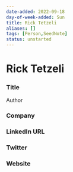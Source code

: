 ```yaml
---
date-added: 2022-09-18
day-of-week-added: Sun
title: Rick Tetzeli
aliases: []
tags: [Person,SeedNote]
status: unstarted
---
```


# Rick Tetzeli

### Title
Author

### Company


### LinkedIn URL


### Twitter


### Website






